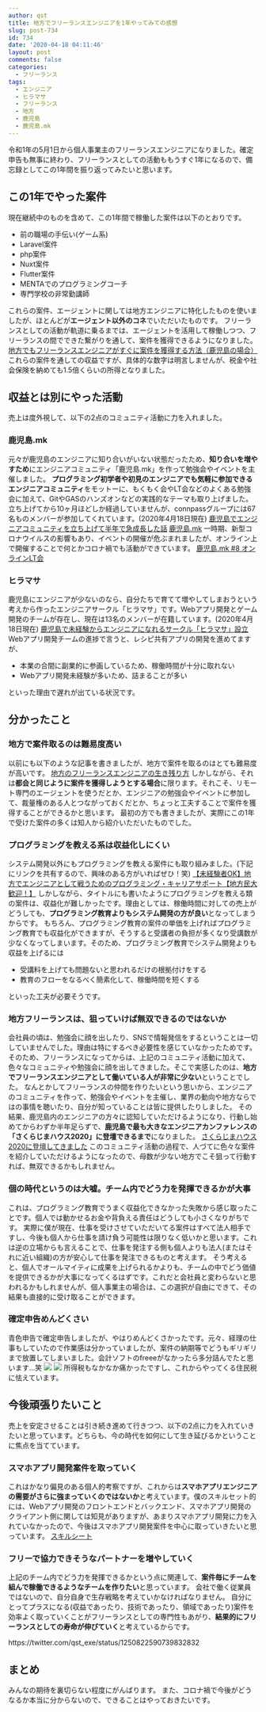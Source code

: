 ```yaml
---
author: qst
title: 地方でフリーランスエンジニアを1年やってみての感想
slug: post-734
id: 734
date: '2020-04-18 04:11:46'
layout: post
comments: false
categories:
  - フリーランス
tags:
  - エンジニア
  - ヒラマサ
  - フリーランス
  - 地方
  - 鹿児島
  - 鹿児島.mk
---
```


令和1年の5月1日から個人事業主のフリーランスエンジニアになりました。確定申告も無事に終わり、フリーランスとしての活動ももうすぐ1年になるので、備忘録としてこの1年間を振り返ってみたいと思います。

## この1年でやった案件

現在継続中のものを含めて、この1年間で稼働した案件は以下のとおりです。



*   前の職場の手伝い(ゲーム系)
*   Laravel案件
*   php案件
*   Nuxt案件
*   Flutter案件
*   MENTAでのプログラミングコーチ
*   専門学校の非常勤講師


これらの案件、エージェントに関しては地方エンジニアに特化したものを使いましたが、ほとんどが<span class="pinkline" style="font-weight:bold">エージェント以外のコネ</span>でいただいたものです。 フリーランスとしての活動が軌道に乗るまでは、エージェントを活用して稼働しつつ、フリーランスの間でできた繋がりを通して、案件を獲得できるようになりました。 [地方でもフリーランスエンジニアがすぐに案件を獲得する方法（鹿児島の場合）](https://kusutan.com/freelance/433/) これらの案件を通しての収益ですが、具体的な数字は明言しませんが、税金や社会保険を納めても1.5倍くらいの所得となりました。

## 収益とは別にやった活動

売上は度外視して、以下の2点のコミュニティ活動に力を入れました。

### 鹿児島.mk

元々が鹿児島のエンジニアに知り合いがいない状態だったため、<span class="pinkline" style="font-weight:bold">知り合いを増やすため</span>にエンジニアコミュニティ「鹿児島.mk」を作って勉強会やイベントを主催しました。 <span class="pinkline" style="font-weight:bold">プログラミング初学者や初見のエンジニアでも気軽に参加できるエンジニアコミュニティ</span>をモットーに、もくもく会やLT会などのよくある勉強会に加えて、<span class="pinkline">GitやGASのハンズオンなどの実践的なテーマ</span>も取り上げました。立ち上げてから10ヶ月ほどしか経過していませんが、connpassグループには67名ものメンバーが参加してくれています。(2020年4月18日現在) [鹿児島でエンジニアコミュニティを立ち上げて半年で急成長した話](https://kusutan.com/engineer/543/) [鹿児島.mk](https://kagoshima-mk.connpass.com/) 一時期、新型コロナウイルスの影響もあり、イベントの開催が危ぶまれましたが、<span class="pinkline">オンライン上で開催</span>することで何とかコロナ禍でも活動ができています。 [鹿児島.mk #8 オンラインLT会](https://kagoshima-mk.connpass.com/event/172646/)

### ヒラマサ

鹿児島にエンジニアが少ないのなら、自分たちで育てて増やしてしまおうという考えから作ったエンジニアサークル「ヒラマサ」です。Webアプリ開発とゲーム開発のチームが存在し、現在は13名のメンバーが在籍しています。(2020年4月18日現在) [鹿児島で未経験からエンジニアになれるサークル「ヒラマサ」設立](https://kusutan.com/hiramasa/344/) Webアプリ開発チームの進捗で言うと、レシピ共有アプリの開発を進めてますが、

*   本業の合間に副業的に参画しているため、稼働時間が十分に取れない
*   Webアプリ開発未経験が多いため、詰まることが多い

といった理由で遅れが出ている状況です。

## 分かったこと

### 地方で案件取るのは難易度高い

以前にも以下のような記事を書きましたが、地方で案件を取るのはとても難易度が高いです。 [地方のフリーランスエンジニアの生き残り方](https://kusutan.com/freelance/248/) しかしながら、それは<span class="pinkline" style="font-weight:bold">都会と同じように案件を獲得しようとする場合</span>に限ります。それこそ、<span class="pinkline">リモート専門のエージェントを使う</span>だとか、<span class="pinkline">エンジニアの勉強会やイベントに参加して、裁量権のある人とつながっておく</span>だとか、ちょっと工夫することで案件を獲得することができるかと思います。 最初の方でも書きましたが、実際にこの1年で受けた案件の多くは知人から紹介いただいたものでした。

### プログラミングを教える系は収益化しにくい

システム開発以外にもプログラミングを教える案件にも取り組みました。(下記にリンクを共有するので、興味のある方がいればぜひ！笑) [【未経験者OK】地方でエンジニアとして戦うためのプログラミング・キャリアサポート【地方民大歓迎！】](https://menta.work/plan/1092) しかしながら、タイトルにも書いたようにプログラミングを教える類の案件は、収益化が難しかったです。理由としては、稼働時間に対しての売上がどうしても、<span class="pinkline" style="font-weight:bold">プログラミング教育よりもシステム開発の方が良い</span>となってしまうからです。 もちろん、プログラミング教育の案件の単価を上げればプログラミング教育でも収益化ができますが、そうすると受講者の負担が多くなり受講数が少なくなってしまいます。そのため、プログラミング教育でシステム開発よりも収益を上げるには

*   受講料を上げても問題ないと思われるだけの根拠付けをする
*   教育のフローをなるべく簡素化して、稼働時間を短くする

といった工夫が必要そうです。

### 地方フリーランスは、狙っていけば無双できるのではないか

会社員の頃は、勉強会に顔を出したり、SNSで情報発信をするということは一切していませんでした。理由は特にするべき必要性を感じていなかったためです。 そのため、フリーランスになってからは、上記のコミュニティ活動に加えて、色々なコミュニティや勉強会に顔を出してきました。そこで実感したのは、<span class="pinkline" style="font-weight:bold">地方でフリーランスエンジニアとして働いている人が非常に少ない</span>ということでした。 なんとかしてフリーランスの仲間を作りたいという思いから、エンジニアのコミュニティを作って、勉強会やイベントを主催し、業界の動向や地方ならではの事情を聴いたり、自分が知っていることは皆に提供したりしました。 その結果、鹿児島内のエンジニアの方々に認知していただけるようになり、行動し始めてからわずか半年足らずで、<span class="pinkline" style="font-weight:bold">鹿児島で最も大きなエンジニアカンファレンスの「さくらじまハウス2020」に登壇できるまで</span>になりました。 [さくらじまハウス2020に登壇してきました](https://kusutan.com/engineer/681/) このコミュニティ活動の過程で、人づてに色々な案件を紹介していただけるようになったので、母数が少ない地方でこそ狙って行動すれば、無双できるかもしれません。

### 個の時代というのは大嘘。チーム内でどう力を発揮できるかが大事

これは、プログラミング教育でうまく収益化できなかった失敗から感じ取ったことです。個人では動かせるお金や背負える責任はどうしても小さくなりがちです。 実際に僕が現在、<span class="pinkline">仕事を受けさせていただいてる案件はすべて法人相手</span>ですし、今後も個人から仕事を請け負う可能性は限りなく低いかと思います。これは逆の立場からも言えることで、仕事を発注する側も個人よりも法人(またはそれに近い組織)の方が安心して仕事を発注できるものと考えます。 そう考えると、<span class="pinkline">個人でオールマイティに成果を上げられるかよりも、チームの中でどう価値を提供できるか</span>が大事になってくるはずです。これだと会社員と変わらないと思われるかもしれませんが、個人事業主の場合は、この選択が自由にできて、その結果も直接的に受け取ることができます。

### 確定申告めんどくさい

青色申告で確定申告しましたが、やはりめんどくさかったです。元々、経理の仕事もしていたので作業感は分かっていましたが、案件の納期等でどうもギリギリまで放置してしまいました。会計ソフトのfreeeがなかったら多分詰んでたと思います…笑 [![](https://www27.a8.net/svt/bgt?aid=191223612673&wid=001&eno=01&mid=s00000013715001041000&mc=1)](https://px.a8.net/svt/ejp?a8mat=35UL30+B4OQWI+2XTQ+674EP) ![](https://www18.a8.net/0.gif?a8mat=35UL30+B4OQWI+2XTQ+674EP) 所得税もなかなか痛かったですし、これからやってくる住民税に怯えています。

## 今後頑張りたいこと

売上を安定させることは引き続き進めて行きつつ、以下の2点に力を入れていきたいと思っています。どちらも、今の時代を如何にして生き延びるかということに焦点を当てています。

### スマホアプリ開発案件を取っていく

これはかなり偏見のある個人的考察ですが、これからは<span class="pinkline" style="font-weight:bold">スマホアプリエンジニアの需要がさらに強まっていくのではないか</span>と考えています。僕のスキルセット的には、Webアプリ開発のフロントエンドとバックエンド、スマホアプリ開発のクライアント側に関しては知見がありますが、あまりスマホアプリ開発に力を入れていなかったので、今後はスマホアプリ開発案件を中心に取っていきたいと思っています。 [スキルシート](https://github.com/qst-exe/Curriculum-Vitae)

### フリーで協力できそうなパートナーを増やしていく

上記のチーム内でどう力を発揮できるかという点に関連して、<span class="pinkline" style="font-weight:bold">案件毎にチームを組んで稼働できるようなチームを作りたい</span>と思っています。 会社で働く従業員ではないので、自分自身で生存戦略を考えていかなければなりません。 自分にとってプラスになる(収益であったり、技術であったり、領域であったり)案件を効率よく取っていくことがフリーランスとしての専門性もあがり、<span class="pinkline" style="font-weight:bold">結果的にフリーランスとしての寿命が伸びていく</span>と考えているからです。 

<div class="twitter"> https://twitter.com/qst_exe/status/1250822590739832832 </div>

## まとめ

みんなの期待を裏切らない程度にがんばります。 また、コロナ禍で今後がどうなるか本当に分からないので、できることはやっておきたいです。
